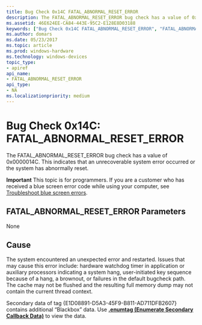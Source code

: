 ```yaml
---
title: Bug Check 0x14C FATAL_ABNORMAL_RESET_ERROR
description: The FATAL_ABNORMAL_RESET_ERROR bug check has a value of 0x0000014C. This indicates that an unrecoverable system error occurred or the system has abnormally reset.
ms.assetid: 46E624EE-CA84-443E-95C2-E128E8D03188
keywords: ["Bug Check 0x14C FATAL_ABNORMAL_RESET_ERROR", "FATAL_ABNORMAL_RESET_ERROR"]
ms.author: domars
ms.date: 05/23/2017
ms.topic: article
ms.prod: windows-hardware
ms.technology: windows-devices
topic_type:
- apiref
api_name:
- FATAL_ABNORMAL_RESET_ERROR
api_type:
- NA
ms.localizationpriority: medium
---
```


# Bug Check 0x14C: FATAL\_ABNORMAL\_RESET\_ERROR


The FATAL\_ABNORMAL\_RESET\_ERROR bug check has a value of 0x0000014C. This indicates that an unrecoverable system error occurred or the system has abnormally reset.

**Important** This topic is for programmers. If you are a customer who has received a blue screen error code while using your computer, see [Troubleshoot blue screen errors](http://windows.microsoft.com/windows-10/troubleshoot-blue-screen-errors).

## FATAL\_ABNORMAL\_RESET\_ERROR Parameters


None

Cause
-----

The system encountered an unexpected error and restarted. Issues that may cause this error include: hardware watchdog timer in application or auxiliary processors indicating a system hang, user-initiated key sequence because of a hang, a brownout, or failures in the default bugcheck path. The cache may not be flushed and the resulting full memory dump may not contain the current thread context.

Secondary data of tag {E1D08891-D5A3-45F9-B811-AD711DFB2607} contains additional “Blackbox” data. Use [**.enumtag (Enumerate Secondary Callback Data)**](-enumtag--enumerate-secondary-callback-data-.md) to view the data.

 

 




